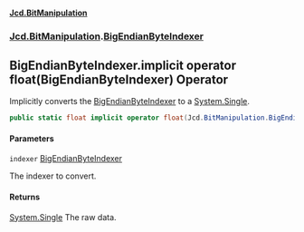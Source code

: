 #### [Jcd.BitManipulation](index 'index')
### [Jcd.BitManipulation](Jcd.BitManipulation 'Jcd.BitManipulation').[BigEndianByteIndexer](Jcd.BitManipulation.BigEndianByteIndexer 'Jcd.BitManipulation.BigEndianByteIndexer')

## BigEndianByteIndexer.implicit operator float(BigEndianByteIndexer) Operator

Implicitly converts the [BigEndianByteIndexer](Jcd.BitManipulation.BigEndianByteIndexer 'Jcd.BitManipulation.BigEndianByteIndexer') to a [System.Single](https://docs.microsoft.com/en-us/dotnet/api/System.Single 'System.Single').

```csharp
public static float implicit operator float(Jcd.BitManipulation.BigEndianByteIndexer indexer);
```
#### Parameters

<a name='Jcd.BitManipulation.BigEndianByteIndexer.op_Implicitfloat(Jcd.BitManipulation.BigEndianByteIndexer).indexer'></a>

`indexer` [BigEndianByteIndexer](Jcd.BitManipulation.BigEndianByteIndexer 'Jcd.BitManipulation.BigEndianByteIndexer')

The indexer to convert.

#### Returns
[System.Single](https://docs.microsoft.com/en-us/dotnet/api/System.Single 'System.Single')
The raw data.